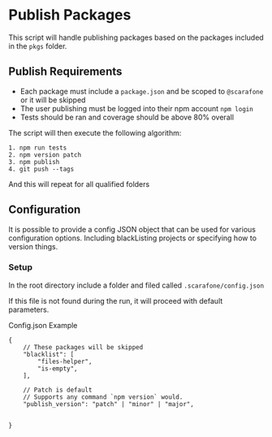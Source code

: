 # Publish Packages

This script will handle publishing packages based on the packages included in the `pkgs` folder. 

## Publish Requirements

- Each package must include a `package.json` and be scoped to `@scarafone` or it will be skipped
- The user publishing must be logged into their npm account `npm login`
- Tests should be ran and coverage should be above 80% overall


The script will then execute the following algorithm:

```
1. npm run tests
2. npm version patch
3. npm publish
4. git push --tags
``` 

And this will repeat for all qualified folders

## Configuration 

It is possible to provide a config JSON object that can be used for various configuration options. Including blackListing projects or specifying how to version things. 

### Setup
In the root directory include a folder and filed called `.scarafone/config.json`

If this file is not found during the run, it will proceed with default parameters.

Config.json Example
```
{
    // These packages will be skipped
    "blacklist": [
        "files-helper",
        "is-empty",
    ],

    // Patch is default
    // Supports any command `npm version` would.
    "publish_version": "patch" | "minor" | "major",
    
     
}
```
